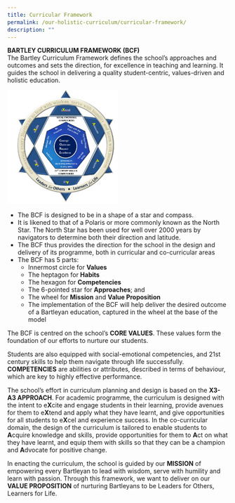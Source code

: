 ```yaml
---
title: Curricular Framework
permalink: /our-holistic-curriculum/curricular-framework/
description: ""
---
```

**BARTLEY CURRICULUM FRAMEWORK (BCF)** <br>
The Bartley Curriculum Framework defines the school’s approaches and outcomes and sets the direction, for excellence in teaching and learning.  It guides the school in delivering a quality student-centric, values-driven and holistic education.

<img src="/images/Bartley%20Curricular%20Framework.jpg" 
     style="width:50%">

* The BCF is designed to be in a shape of a star and compass.
* It is likened to that of a Polaris or more commonly known as the North Star. The North Star has been used for well over 2000 years by navigators to determine both their direction and latitude.
* The BCF thus provides the direction for the school in the design and delivery of its programme, both in curricular and co-curricular areas
* The BCF has 5 parts: 
	* Innermost circle for **Values** 
	* The heptagon for **Habits**
	* The hexagon for **Competencies**
	* The 6-pointed star for **Approaches**; and
	* The wheel for **Mission** and **Value Proposition**
	* The implementation of the BCF will help deliver the desired outcome of a Bartleyan education, captured in the wheel at the base of the model

The BCF is centred on the school’s **CORE VALUES**.  These values form the foundation of our efforts to nurture our students.

Students are also equipped with social-emotional competencies, and 21st century skills to help them navigate through life successfully. **COMPETENCIES** are abilities or attributes, described in terms of behaviour, which are key to highly effective performance.

The school’s effort in curriculum planning and design is based on the **X3-A3 APPROACH**.  For academic programme, the curriculum is designed with the intent to e**X**cite and engage students in their learning, provide avenues for them to e**X**tend and apply what they have learnt, and give opportunities for all students to e**X**cel and experience success.  In the co-curricular domain, the design of the curriculum is tailored to enable students to **A**cquire knowledge and skills, provide opportunities for them to **A**ct on what they have learnt, and equip them with skills so that they can be a champion and **A**dvocate for positive change.

In enacting the curriculum, the school is guided by our **MISSION** of empowering every Bartleyan to lead with wisdom, serve with humility and learn with passion.  Through this framework, we want to deliver on our **VALUE PROPOSITION** of nurturing Bartleyans to be Leaders for Others, Learners for Life.
